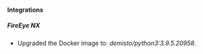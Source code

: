
#### Integrations
##### FireEye NX
- Upgraded the Docker image to: *demisto/python3:3.9.5.20958*.

